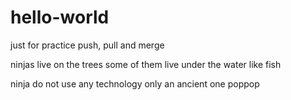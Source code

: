 # hello-world
just for practice push, pull and merge

ninjas live on the trees
some of them live under the water like fish

ninja do not use any technology only an ancient one
poppop
